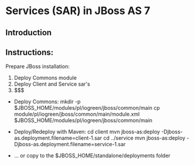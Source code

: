 Services (SAR) in JBoss AS 7
================

Introduction
------------------------



Instructions:
------------------------

Prepare JBoss installation:
1.  Deploy Commons module
2.  Deploy Client and Service sar's
3.  $$$



* Deploy Commons:
mkdir -p $JBOSS_HOME/modules/pl/iogreen/jboss/common/main
cp module/pl/iogreen/jboss/common/main/module.xml $JBOSS_HOME/modules/pl/iogreen/jboss/common/main

* Deploy/Redeploy with Maven:
cd client
mvn jboss-as:deploy -Djboss-as.deployment.filename=client-1.sar
cd ../service
mvn jboss-as:deploy -Djboss-as.deployment.filename=service-1.sar

*  ... or copy to the $JBOSS_HOME/standalone/deployments folder